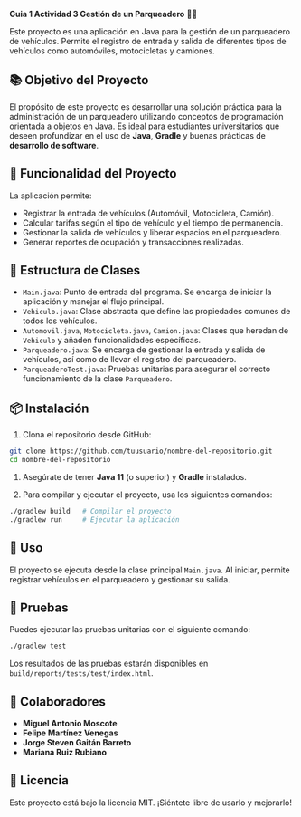 
**Guia 1 Actividad 3 Gestión de un Parqueadero** 🚗🚦

Este proyecto es una aplicación en Java para la gestión de un parqueadero de vehículos. Permite el registro de entrada y salida de diferentes tipos de vehículos como automóviles, motocicletas y camiones.

## 📚 Objetivo del Proyecto

El propósito de este proyecto es desarrollar una solución práctica para la administración de un parqueadero utilizando conceptos de programación orientada a objetos en Java. Es ideal para estudiantes universitarios que deseen profundizar en el uso de **Java**, **Gradle** y buenas prácticas de **desarrollo de software**.

## 🚦 Funcionalidad del Proyecto

La aplicación permite:
- Registrar la entrada de vehículos (Automóvil, Motocicleta, Camión).
- Calcular tarifas según el tipo de vehículo y el tiempo de permanencia.
- Gestionar la salida de vehículos y liberar espacios en el parqueadero.
- Generar reportes de ocupación y transacciones realizadas.

## 📂 Estructura de Clases

- `Main.java`: Punto de entrada del programa. Se encarga de iniciar la aplicación y manejar el flujo principal.
- `Vehiculo.java`: Clase abstracta que define las propiedades comunes de todos los vehículos.
- `Automovil.java`, `Motocicleta.java`, `Camion.java`: Clases que heredan de `Vehiculo` y añaden funcionalidades específicas.
- `Parqueadero.java`: Se encarga de gestionar la entrada y salida de vehículos, así como de llevar el registro del parqueadero.
- `ParqueaderoTest.java`: Pruebas unitarias para asegurar el correcto funcionamiento de la clase `Parqueadero`.

## 📦 Instalación

1. Clona el repositorio desde GitHub:
```bash
git clone https://github.com/tuusuario/nombre-del-repositorio.git
cd nombre-del-repositorio
```

1. Asegúrate de tener **Java 11** (o superior) y **Gradle** instalados.

2. Para compilar y ejecutar el proyecto, usa los siguientes comandos:
```bash
./gradlew build   # Compilar el proyecto
./gradlew run     # Ejecutar la aplicación
```

## 🚀 Uso

El proyecto se ejecuta desde la clase principal `Main.java`. Al iniciar, permite registrar vehículos en el parqueadero y gestionar su salida.

## 🧪 Pruebas

Puedes ejecutar las pruebas unitarias con el siguiente comando:
```bash
./gradlew test
```

Los resultados de las pruebas estarán disponibles en `build/reports/tests/test/index.html`.

## 👥 Colaboradores

- **Miguel Antonio Moscote**
- **Felipe Martínez Venegas**
- **Jorge Steven Gaitán Barreto**
- **Mariana Ruiz Rubiano**


## 📄 Licencia

Este proyecto está bajo la licencia MIT. ¡Siéntete libre de usarlo y mejorarlo!
